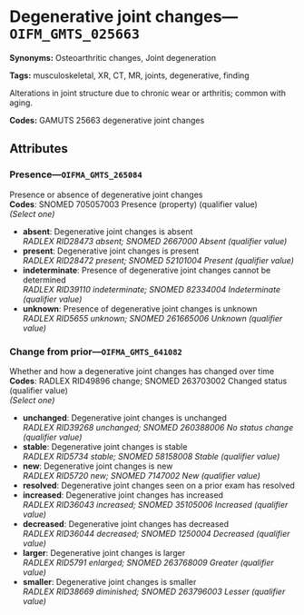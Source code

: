 # Degenerative joint changes—`OIFM_GMTS_025663`

**Synonyms:** Osteoarthritic changes, Joint degeneration

**Tags:** musculoskeletal, XR, CT, MR, joints, degenerative, finding

Alterations in joint structure due to chronic wear or arthritis; common with aging.

**Codes:** GAMUTS 25663 degenerative joint changes

## Attributes

### Presence—`OIFMA_GMTS_265084`

Presence or absence of degenerative joint changes  
**Codes**: SNOMED 705057003 Presence (property) (qualifier value)  
*(Select one)*

- **absent**: Degenerative joint changes is absent  
_RADLEX RID28473 absent; SNOMED 2667000 Absent (qualifier value)_
- **present**: Degenerative joint changes is present  
_RADLEX RID28472 present; SNOMED 52101004 Present (qualifier value)_
- **indeterminate**: Presence of degenerative joint changes cannot be determined  
_RADLEX RID39110 indeterminate; SNOMED 82334004 Indeterminate (qualifier value)_
- **unknown**: Presence of degenerative joint changes is unknown  
_RADLEX RID5655 unknown; SNOMED 261665006 Unknown (qualifier value)_

### Change from prior—`OIFMA_GMTS_641082`

Whether and how a degenerative joint changes has changed over time  
**Codes**: RADLEX RID49896 change; SNOMED 263703002 Changed status (qualifier value)  
*(Select one)*

- **unchanged**: Degenerative joint changes is unchanged  
_RADLEX RID39268 unchanged; SNOMED 260388006 No status change (qualifier value)_
- **stable**: Degenerative joint changes is stable  
_RADLEX RID5734 stable; SNOMED 58158008 Stable (qualifier value)_
- **new**: Degenerative joint changes is new  
_RADLEX RID5720 new; SNOMED 7147002 New (qualifier value)_
- **resolved**: Degenerative joint changes seen on a prior exam has resolved  
- **increased**: Degenerative joint changes has increased  
_RADLEX RID36043 increased; SNOMED 35105006 Increased (qualifier value)_
- **decreased**: Degenerative joint changes has decreased  
_RADLEX RID36044 decreased; SNOMED 1250004 Decreased (qualifier value)_
- **larger**: Degenerative joint changes is larger  
_RADLEX RID5791 enlarged; SNOMED 263768009 Greater (qualifier value)_
- **smaller**: Degenerative joint changes is smaller  
_RADLEX RID38669 diminished; SNOMED 263796003 Lesser (qualifier value)_